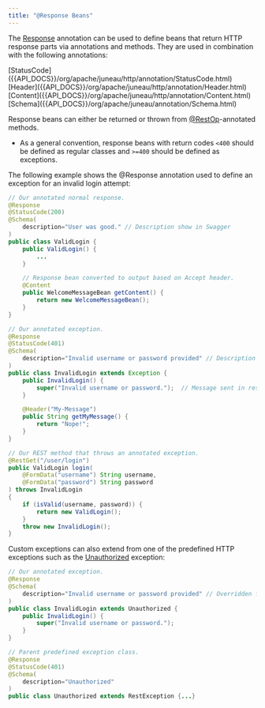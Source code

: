 ```yaml
---
title: "@Response Beans"
---
```


The [Response]({{API_DOCS}}/org/apache/juneau/http/annotation/Response.html) annotation can be used to define beans that return HTTP response parts via annotations and methods.
They are used in combination with the following annotations:

<tree>
<node-0><java-annotation>[StatusCode]({{API_DOCS}}/org/apache/juneau/http/annotation/StatusCode.html)</java-annotation></node-0>
<node-0><java-annotation>[Header]({{API_DOCS}}/org/apache/juneau/http/annotation/Header.html)</java-annotation></node-0>
<node-0><java-annotation>[Content]({{API_DOCS}}/org/apache/juneau/http/annotation/Content.html)</java-annotation></node-0>
<node-0><java-annotation>[Schema]({{API_DOCS}}/org/apache/juneau/annotation/Schema.html)</java-annotation></node-0>
</tree>

Response beans can either be returned or thrown from [@RestOp]({{API_DOCS}}/org/apache/juneau/rest/annotation/RestOp.html)-annotated methods.

- As a general convention, response beans with return codes `<400` should be defined as regular classes and `>=400` should be defined as exceptions.

The following example shows the @Response annotation used to define an exception for an invalid login attempt:

```java
// Our annotated normal response.
@Response
@StatusCode(200)
@Schema(
    description="User was good." // Description show in Swagger
)
public class ValidLogin {
    public ValidLogin() {
        ...
    }

    // Response bean converted to output based on Accept header.
    @Content
    public WelcomeMessageBean getContent() {
        return new WelcomeMessageBean();
    }
}
```

```java
// Our annotated exception.
@Response
@StatusCode(401)
@Schema(
    description="Invalid username or password provided" // Description show in Swagger
)
public class InvalidLogin extends Exception {
    public InvalidLogin() {
        super("Invalid username or password.");  // Message sent in response
    }

    @Header("My-Message")
    public String getMyMessage() {
        return "Nope!";
    }
}
```

```java
// Our REST method that throws an annotated exception.
@RestGet("/user/login")
public ValidLogin login(
    @FormData("username") String username,
    @FormData("password") String password
) throws InvalidLogin
{
    if (isValid(username, password)) {
        return new ValidLogin();
    }
    throw new InvalidLogin();
}
```

Custom exceptions can also extend from one of the predefined HTTP exceptions such as the [Unauthorized]({{API_DOCS}}/org/apache/juneau/http/response/Unauthorized.html) exception:

```java
// Our annotated exception.
@Response
@Schema(
    description="Invalid username or password provided" // Overridden from parent class
)
public class InvalidLogin extends Unauthorized {
    public InvalidLogin() {
        super("Invalid username or password.");
    }
}

// Parent predefined exception class.
@Response
@StatusCode(401)
@Schema(
    description="Unauthorized"
)
public class Unauthorized extends RestException {...}
```

